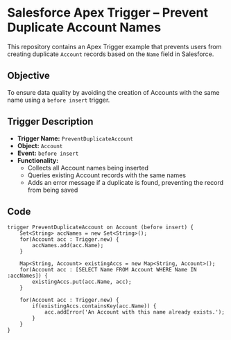 # Salesforce Apex Trigger – Prevent Duplicate Account Names

This repository contains an Apex Trigger example that prevents users from creating duplicate `Account` records based on the `Name` field in Salesforce.

## Objective

To ensure data quality by avoiding the creation of Accounts with the same name using a `before insert` trigger.

## Trigger Description

- **Trigger Name:** `PreventDuplicateAccount`
- **Object:** `Account`
- **Event:** `before insert`
- **Functionality:**  
  - Collects all Account names being inserted  
  - Queries existing Account records with the same names  
  - Adds an error message if a duplicate is found, preventing the record from being saved

## Code

```apex
trigger PreventDuplicateAccount on Account (before insert) {
    Set<String> accNames = new Set<String>();
    for(Account acc : Trigger.new) {
        accNames.add(acc.Name);
    }

    Map<String, Account> existingAccs = new Map<String, Account>();
    for(Account acc : [SELECT Name FROM Account WHERE Name IN :accNames]) {
        existingAccs.put(acc.Name, acc);
    }

    for(Account acc : Trigger.new) {
        if(existingAccs.containsKey(acc.Name)) {
            acc.addError('An Account with this name already exists.');
        }
    }
}
